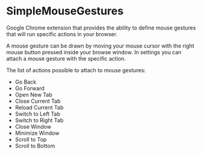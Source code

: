 # SimpleMouseGestures

Google Chrome extension that provides the ability to define mouse gestures that will run specific actions in your browser.

A mouse gesture can be drawn by moving your mouse cursor with the right mouse button pressed inside your browse window. In settings you can attach a mouse gesture with the specific action.

The list of actions possible to attach to mouse gestures:

- Go Back
- Go Forward
- Open New Tab
- Close Current Tab
- Reload Current Tab
- Switch to Left Tab
- Switch to Right Tab
- Close Window
- Minimize Window
- Scroll to Top
- Scroll to Bottom
